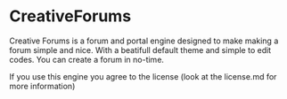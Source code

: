 CreativeForums
==============

Creative Forums is a forum and portal engine designed to make making a forum simple and nice. With a beatifull default theme and simple to edit codes. You can create a forum in no-time.


If you use this engine you agree to the license (look at the license.md for more information)
